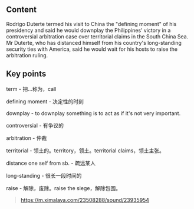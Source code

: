 ## Content

Rodrigo Duterte termed his visit to China the "defining moment" of his presidency and said he would downplay the Philippines’ victory in a controversial arbitration case over territorial claims in the South China Sea. Mr Duterte, who has distanced himself from his country's long-standing security ties with America, said he would wait for his hosts to raise the  arbitration ruling.

## Key points

term - 把...称为，call

defining moment - 决定性的时刻

downplay - to downplay something is to act as if it's not very important.

controversial - 有争议的

arbitration - 仲裁

territorial - 领土的。territory，领土。territorial claims，领土主张。

distance one self from sb. - 疏远某人

long-standing - 很长一段时间的

raise - 解除，废除。raise the siege，解除包围。

> https://m.ximalaya.com/23508288/sound/23935954
